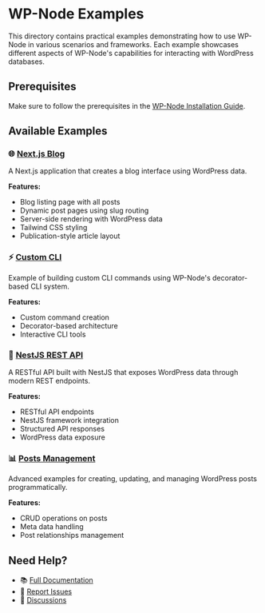 # WP-Node Examples

This directory contains practical examples demonstrating how to use WP-Node in various scenarios and frameworks. Each example showcases different aspects of WP-Node's capabilities for interacting with WordPress databases.

## Prerequisites

Make sure to follow the prerequisites in the [WP-Node Installation Guide](https://github.com/rnaga/wp-node?tab=readme-ov-file#installation).

## Available Examples

### 🌐 [Next.js Blog](./nextjs/)

A Next.js application that creates a blog interface using WordPress data.

**Features:**

- Blog listing page with all posts
- Dynamic post pages using slug routing
- Server-side rendering with WordPress data
- Tailwind CSS styling
- Publication-style article layout

### ⚡ [Custom CLI](./custom-cli/)

Example of building custom CLI commands using WP-Node's decorator-based CLI system.

**Features:**

- Custom command creation
- Decorator-based architecture
- Interactive CLI tools

### 🚀 [NestJS REST API](./nestjs-rest-api/)

A RESTful API built with NestJS that exposes WordPress data through modern REST endpoints.

**Features:**

- RESTful API endpoints
- NestJS framework integration
- Structured API responses
- WordPress data exposure

### 📊 [Posts Management](./posts/)

Advanced examples for creating, updating, and managing WordPress posts programmatically.

**Features:**

- CRUD operations on posts
- Meta data handling
- Post relationships management

## Need Help?

- 📚 [Full Documentation](https://rnaga.github.io/wp-node/)
- 🐛 [Report Issues](https://github.com/rnaga/wp-node/issues)
- 💬 [Discussions](https://github.com/rnaga/wp-node/discussions)
